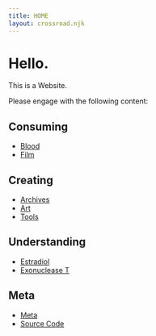 ```yaml
---
title: HOME
layout: crossroad.njk
---
```

# Hello.
This is a Website.

Please engage with the following content:

## Consuming
 - [Blood](./consuming/blood.html)
 - [Film](./consuming/film.html)

## Creating
 - [Archives](./creating/archives/)
 - [Art](./creating/art/)
 - [Tools](./creating/tools/)
     
## Understanding
 - [Estradiol](./understanding/estradiol.html)
 - [Exonuclease T](./understanding/exot-literature.html)

## Meta
 - [Meta](./meta/meta.html)
 - [Source Code](https://github.com/biosafetylvl5/gwynu)
